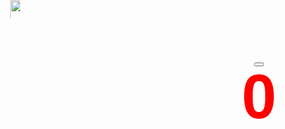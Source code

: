 
<!DOCTYPE html>
<html lang="en">
<head>
    <meta charset="UTF-8">
    <meta name="viewport" content="width=device-width, initial-scale=1.0">
    <title>Phạm Ngọc Anh Quốc </title>
    <style>
        body {
            background-image:url("https://toanthaydinh.com/wp-content/uploads/2020/04/anh-bia-anime-cap-doi-8.png");  
            font-family: Arial, sans-serif;
            text-align: center;
            margin-top: 50px;
        }
        #Image {
            margin-top: -100px;
            display:block;
            position: absolute;
            cursor: pointer;
            width:800px;
            height:500%;
            margin-left: -390px;
        }
        #image1{
            margin-top: -100px;
            display:block;
            position: absolute;
            cursor: pointer;
            width:800px;
            height:500%; 
            margin-left: -390px;
        }
        .image-container {
            position: relative;
            display: inline-block;
            font-size: 100px;
        }
        .text{ 
            position: absolute;
            top: 900%;
            left: 50%;
            transform: translate(-50%, -50%);
            color: red;
            font-size: 100px;
            font-weight: bold;
            text-align: center;
        }-s
        img:active {
            transform: scale(0.95);
        }
    </style>
</head>
<body>
    <div class="image-container">
    <!-- <img id="Image" src="https://scontent.fhan3-3.fna.fbcdn.net/v/t1.15752-9/461123461_3749509568648205_9217075488434266898_n.jpg?stp=dst-jpg_s2048x2048&_nc_cat=101&ccb=1-7&_nc_sid=9f807c&_nc_eui2=AeF9V5DcNMQM5_ksUqQ5UNv3Oe0V44TFSs457RXjhMVKzvL04QqBPOBwPNYYlZN3flKDjt46EPuMgxH52Th1PrxB&_nc_ohc=NL_bYBXZ2a4Q7kNvgF5fRqc&_nc_ht=scontent.fhan3-3.fna&oh=03_Q7cD1QGs3ahIxH31oDCRZy6OnW4M3hL3EJfClDyAMZzrNo6rTw&oe=6719624C"> -->
    <!-- <img id="image1" src="https://scontent.fhan4-5.fna.fbcdn.net/v/t1.15752-9/461049651_792045732896168_6528922519707795861_n.jpg?_nc_cat=103&ccb=1-7&_nc_sid=9f807c&_nc_eui2=AeH5jjGUpaikwmB2ckDIvHr6tRf4VCgJKX-1F_hUKAkpf7nvD8iGzIJDF12UAqO7wI4nFQTA3ijfRVqgTKdLpxe7&_nc_ohc=d_ya_FLCVtIQ7kNvgGv8qKv&_nc_ht=scontent.fhan4-5.fna&oh=03_Q7cD1QFxgLt39IE_SWPbP1ylCSv_W9xfj5VkBKe2uPfR9vX2zg&oe=67198B64"> -->
    <img id="Image"  src="https://scontent.fsgn8-4.fna.fbcdn.net/v/t1.15752-9/459555829_334106726396044_5332927443886719651_n.jpg?_nc_cat=102&ccb=1-7&_nc_sid=9f807c&_nc_eui2=AeE-2ov1FupLTGmrRowl2Z1o5jiwAQSM6HXmOLABBIzodeZff15pHO1mKWETjmfvCehChPXE_jDPRX-t9ltX-Gyn&_nc_ohc=yXcc0K27vGYQ7kNvgGubCV9&_nc_ht=scontent.fsgn8-4.fna&_nc_gid=AfHLsCVrLPA7F7atwCg1ra3&oh=03_Q7cD1QEFxU7wCcSLY1HavBUmNg9ohKP1Zqlg4oVFzYhiwG8iog&oe=671A3094" >
    <img id="image1"   src="https://scontent.fsgn8-3.fna.fbcdn.net/v/t1.15752-9/459568071_1745087909365765_5148609453394280955_n.jpg?_nc_cat=110&ccb=1-7&_nc_sid=9f807c&_nc_eui2=AeGhrS0FPWDWsKMvfclSkNFqLeNbf3RK6dQt41t_dErp1BWGD1fdfNpqQiITY2cJt-Gqawq2z-B0yiWNpXMxzC4A&_nc_ohc=Cg2UEQjAFRMQ7kNvgG-kR9W&_nc_ht=scontent.fsgn8-3.fna&_nc_gid=AMX_i2h33iKdg3WwrCtbg0s&oh=03_Q7cD1QFuTv2DHCi79bNf1BuAVamWrSQTk7ZpkJ2bgGoOpO9IFQ&oe=671A4BDF" >
    <audio id="clickSound" src="Untitled video - Made with Clipchamp (1).mp4" preload="auto"></audio>
    <div class="text"><span id="dem">0</span></div>
    <button onclick="increment()"></button>
    </div>
<script>  
    const image=document.getElementById("image1","Image");
    const clickSound = document.getElementById("clickSound");   
    image.addEventListener("mousedown", function() {
            clickSound.currentTime = 0;
            clickSound.play(); 
        });
    const clickcountDisplay=document.getElementById("dem");
    let count= 0;
        image.addEventListener("mousedown",function increment (){
            count++;
            clickcountDisplay.textContent=count;
        });
</script>
<script>
        document.getElementById("Image").addEventListener("mouseup", function() {
            var img = document.getElementById("image1");
        if (img.style.display === "none") { 
            img.style.display = "block";
        } else {
            img.style.display = "none";
        }});
        
document.getElementById("image1").addEventListener("mouseup", function() {
            var img = document.getElementById("image1");
        if (img.style.display === "none") { 
            img.style.display = "block";
        } else {
            img.style.display = "none";
        }});
       
 document.getElementById("image1").addEventListener("mousedown", function() {
            var img = document.getElementById("image1");
        if (img.style.display === "block") { 
            img.style.display = "none";
        } else {
            img.style.display = "block";
        }});
</script>
</body>
</html>
